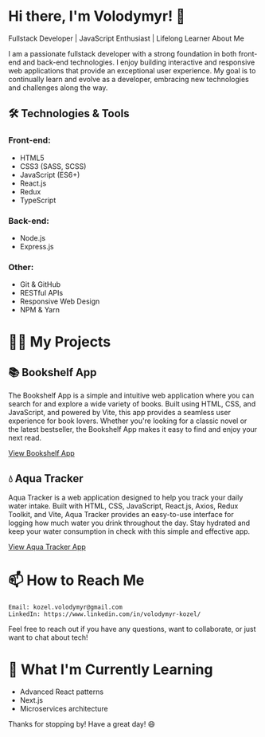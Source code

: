 # Hi there, I'm Volodymyr! 👋
Fullstack Developer | JavaScript Enthusiast | Lifelong Learner
About Me

I am a passionate fullstack developer with a strong foundation in both front-end and back-end technologies. I enjoy building interactive and responsive web applications that provide an exceptional user experience. My goal is to continually learn and evolve as a developer, embracing new technologies and challenges along the way.

## 🛠️ Technologies & Tools

### Front-end:
- HTML5
- CSS3 (SASS, SCSS)
- JavaScript (ES6+)
- React.js
- Redux
- TypeScript

### Back-end:
- Node.js
- Express.js

### Other:
- Git & GitHub
- RESTful APIs
- Responsive Web Design
- NPM & Yarn

        
# 🧑‍💻 My Projects

## 📚 Bookshelf App

The Bookshelf App is a simple and intuitive web application where you can search for and explore a wide variety of books. Built using HTML, CSS, and JavaScript, and powered by Vite, this app provides a seamless user experience for book lovers. Whether you're looking for a classic novel or the latest bestseller, the Bookshelf App makes it easy to find and enjoy your next read.

[View Bookshelf App ](https://volodymyrkozel.github.io/renderrangers/)

## 💧 Aqua Tracker

Aqua Tracker is a web application designed to help you track your daily water intake. Built with HTML, CSS, JavaScript, React.js, Axios, Redux Toolkit, and Vite, Aqua Tracker provides an easy-to-use interface for logging how much water you drink throughout the day. Stay hydrated and keep your water consumption in check with this simple and effective app.

[View Aqua Tracker App ](https://aqua-tracker-project-2.vercel.app/)

# 📫 How to Reach Me

    Email: kozel.volodymyr@gmail.com
    LinkedIn: https://www.linkedin.com/in/volodymyr-kozel/

Feel free to reach out if you have any questions, want to collaborate, or just want to chat about tech!

# 🌱 What I'm Currently Learning

- Advanced React patterns
- Next.js
- Microservices architecture


Thanks for stopping by! Have a great day! 😄
